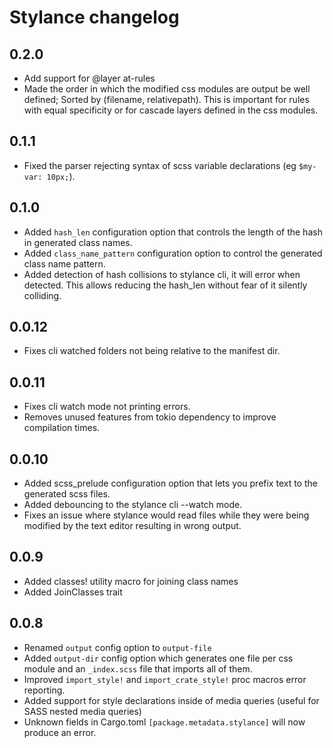# Stylance changelog

## 0.2.0

-   Add support for @layer at-rules
-   Made the order in which the modified css modules are output be well defined; Sorted by (filename, relativepath). This is important for rules with equal specificity or for cascade layers defined in the css modules.

## 0.1.1

-   Fixed the parser rejecting syntax of scss variable declarations (eg `$my-var: 10px;`).

## 0.1.0

-   Added `hash_len` configuration option that controls the length of the hash in generated class names.
-   Added `class_name_pattern` configuration option to control the generated class name pattern.
-   Added detection of hash collisions to stylance cli, it will error when detected. This allows reducing the hash_len without fear of it silently colliding.

## 0.0.12

-   Fixes cli watched folders not being relative to the manifest dir.

## 0.0.11

-   Fixes cli watch mode not printing errors.
-   Removes unused features from tokio dependency to improve compilation times.

## 0.0.10

-   Added scss_prelude configuration option that lets you prefix text to the generated scss files.
-   Added debouncing to the stylance cli --watch mode.
-   Fixes an issue where stylance would read files while they were being modified by the text editor resulting in wrong output.

## 0.0.9

-   Added classes! utility macro for joining class names
-   Added JoinClasses trait

## 0.0.8

-   Renamed `output` config option to `output-file`
-   Added `output-dir` config option which generates one file per css module and an `_index.scss` file that imports all of them.
-   Improved `import_style!` and `import_crate_style!` proc macros error reporting.
-   Added support for style declarations inside of media queries (useful for SASS nested media queries)
-   Unknown fields in Cargo.toml `[package.metadata.stylance]` will now produce an error.
